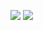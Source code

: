 ![](https://github-readme-stats.vercel.app/api?username=vandvassily&show_icons=true)
![](https://github-profile-trophy.vercel.app/?username=vandvassily&theme=onedark&column=6)

<!--
**vandvassily/vandvassily** is a ✨ _special_ ✨ repository because its `README.md` (this file) appears on your GitHub profile.

Here are some ideas to get you started:

- 🔭 I’m currently working on ...
- 🌱 I’m currently learning ...
- 👯 I’m looking to collaborate on ...
- 🤔 I’m looking for help with ...
- 💬 Ask me about ...
- 📫 How to reach me: ...
- 😄 Pronouns: ...
- ⚡ Fun fact: ...
-->
